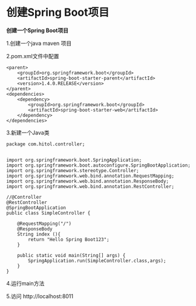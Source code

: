 # 创建Spring Boot项目

**创建一个Spring Boot项目**

1.创建一个java  maven 项目

2.pom.xml文件中配置

	<parent>  
	    <groupId>org.springframework.boot</groupId>  
	    <artifactId>spring-boot-starter-parent</artifactId>  
	    <version>1.4.0.RELEASE</version>  
	</parent>  
	<dependencies>  
	    <dependency>  
	        <groupId>org.springframework.boot</groupId>  
	        <artifactId>spring-boot-starter-web</artifactId>  
	    </dependency>  
	</dependencies>  

3.新建一个Java类

	package com.hitol.controller;
	
	
	import org.springframework.boot.SpringApplication;
	import org.springframework.boot.autoconfigure.SpringBootApplication;
	import org.springframework.stereotype.Controller;
	import org.springframework.web.bind.annotation.RequestMapping;
	import org.springframework.web.bind.annotation.ResponseBody;
	import org.springframework.web.bind.annotation.RestController;
	
	//@Controller
	@RestController
	@SpringBootApplication
	public class SimpleController {
	
	    @RequestMapping("/")
	    @ResponseBody
	    String index (){
	        return "Hello Spring Boot123";
	    }
	
	    public static void main(String[] args) {
	        SpringApplication.run(SimpleController.class,args);
	    }
	}
 

4.运行main方法

5.访问 http://localhost:8011

	